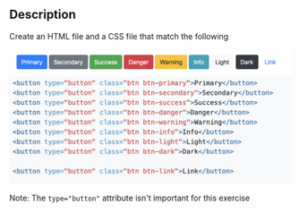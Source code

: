 ## Description

Create an HTML file and a CSS file that match the following

![goal](goal.png)
![html](html.png)

Note: The `type="button"` attribute isn't important for this exercise
